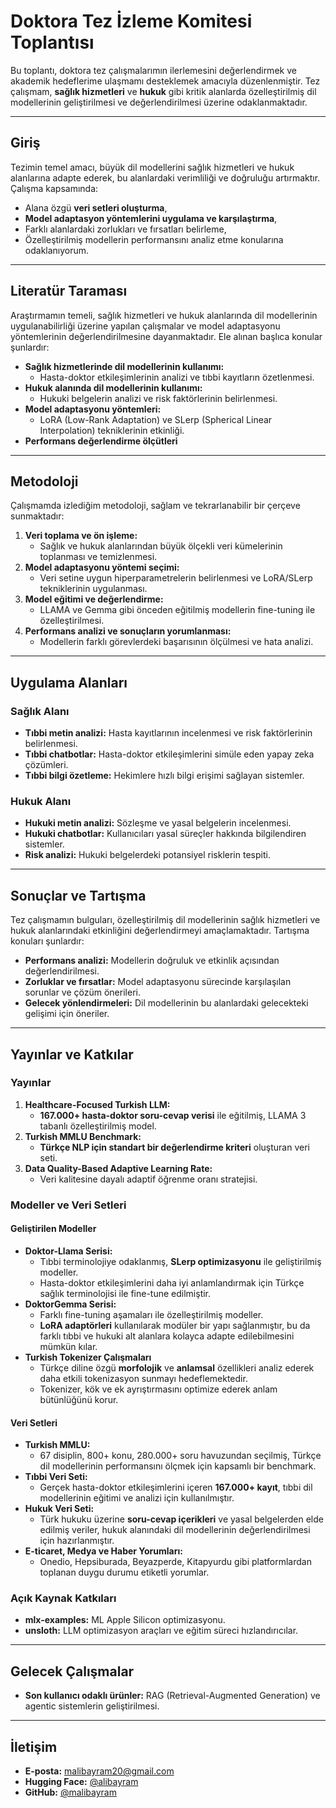 # Doktora Tez İzleme Komitesi Toplantısı

Bu toplantı, doktora tez çalışmalarımın ilerlemesini değerlendirmek ve akademik hedeflerime ulaşmamı desteklemek amacıyla düzenlenmiştir. Tez çalışmam, **sağlık hizmetleri** ve **hukuk** gibi kritik alanlarda özelleştirilmiş dil modellerinin geliştirilmesi ve değerlendirilmesi üzerine odaklanmaktadır.

---

## Giriş

Tezimin temel amacı, büyük dil modellerini sağlık hizmetleri ve hukuk alanlarına adapte ederek, bu alanlardaki verimliliği ve doğruluğu artırmaktır. Çalışma kapsamında:

- Alana özgü **veri setleri oluşturma**,
- **Model adaptasyon yöntemlerini uygulama ve karşılaştırma**,
- Farklı alanlardaki zorlukları ve fırsatları belirleme,
- Özelleştirilmiş modellerin performansını analiz etme konularına odaklanıyorum.

---

## Literatür Taraması

Araştırmamın temeli, sağlık hizmetleri ve hukuk alanlarında dil modellerinin uygulanabilirliği üzerine yapılan çalışmalar ve model adaptasyonu yöntemlerinin değerlendirilmesine dayanmaktadır. Ele alınan başlıca konular şunlardır:

- **Sağlık hizmetlerinde dil modellerinin kullanımı:**
  - Hasta-doktor etkileşimlerinin analizi ve tıbbi kayıtların özetlenmesi.
- **Hukuk alanında dil modellerinin kullanımı:**
  - Hukuki belgelerin analizi ve risk faktörlerinin belirlenmesi.
- **Model adaptasyonu yöntemleri:**
  - LoRA (Low-Rank Adaptation) ve SLerp (Spherical Linear Interpolation) tekniklerinin etkinliği.
- **Performans değerlendirme ölçütleri**

---

## Metodoloji

Çalışmamda izlediğim metodoloji, sağlam ve tekrarlanabilir bir çerçeve sunmaktadır:

1. **Veri toplama ve ön işleme:**
   - Sağlık ve hukuk alanlarından büyük ölçekli veri kümelerinin toplanması ve temizlenmesi.
2. **Model adaptasyonu yöntemi seçimi:**
   - Veri setine uygun hiperparametrelerin belirlenmesi ve LoRA/SLerp tekniklerinin uygulanması.
3. **Model eğitimi ve değerlendirme:**
   - LLAMA ve Gemma gibi önceden eğitilmiş modellerin fine-tuning ile özelleştirilmesi.
4. **Performans analizi ve sonuçların yorumlanması:**
   - Modellerin farklı görevlerdeki başarısının ölçülmesi ve hata analizi.

---

## Uygulama Alanları

### Sağlık Alanı
- **Tıbbi metin analizi:** Hasta kayıtlarının incelenmesi ve risk faktörlerinin belirlenmesi.
- **Tıbbi chatbotlar:** Hasta-doktor etkileşimlerini simüle eden yapay zeka çözümleri.
- **Tıbbi bilgi özetleme:** Hekimlere hızlı bilgi erişimi sağlayan sistemler.

### Hukuk Alanı
- **Hukuki metin analizi:** Sözleşme ve yasal belgelerin incelenmesi.
- **Hukuki chatbotlar:** Kullanıcıları yasal süreçler hakkında bilgilendiren sistemler.
- **Risk analizi:** Hukuki belgelerdeki potansiyel risklerin tespiti.

---

## Sonuçlar ve Tartışma

Tez çalışmamın bulguları, özelleştirilmiş dil modellerinin sağlık hizmetleri ve hukuk alanlarındaki etkinliğini değerlendirmeyi amaçlamaktadır. Tartışma konuları şunlardır:

- **Performans analizi:** Modellerin doğruluk ve etkinlik açısından değerlendirilmesi.
- **Zorluklar ve fırsatlar:** Model adaptasyonu sürecinde karşılaşılan sorunlar ve çözüm önerileri.
- **Gelecek yönlendirmeleri:** Dil modellerinin bu alanlardaki gelecekteki gelişimi için öneriler.

---

## Yayınlar ve Katkılar

### Yayınlar
1. **Healthcare-Focused Turkish LLM:**
   - **167.000+ hasta-doktor soru-cevap verisi** ile eğitilmiş, LLAMA 3 tabanlı özelleştirilmiş model.
2. **Turkish MMLU Benchmark:**
   - **Türkçe NLP için standart bir değerlendirme kriteri** oluşturan veri seti.
3. **Data Quality-Based Adaptive Learning Rate:**
   - Veri kalitesine dayalı adaptif öğrenme oranı stratejisi.

### Modeller ve Veri Setleri

#### Geliştirilen Modeller
- **Doktor-Llama Serisi:** 
  - Tıbbi terminolojiye odaklanmış, **SLerp optimizasyonu** ile geliştirilmiş modeller.
  - Hasta-doktor etkileşimlerini daha iyi anlamlandırmak için Türkçe sağlık terminolojisi ile fine-tune edilmiştir.
- **DoktorGemma Serisi:** 
  - Farklı fine-tuning aşamaları ile özelleştirilmiş modeller.
  - **LoRA adaptörleri** kullanılarak modüler bir yapı sağlanmıştır, bu da farklı tıbbi ve hukuki alt alanlara kolayca adapte edilebilmesini mümkün kılar.
- **Turkish Tokenizer Çalışmaları**
  - Türkçe diline özgü **morfolojik** ve **anlamsal** özellikleri analiz ederek daha etkili tokenizasyon sunmayı hedeflemektedir.
  - Tokenizer, kök ve ek ayrıştırmasını optimize ederek anlam bütünlüğünü korur.

#### Veri Setleri
- **Turkish MMLU:** 
  - 67 disiplin, 800+ konu, 280.000+ soru havuzundan seçilmiş, Türkçe dil modellerinin performansını ölçmek için kapsamlı bir benchmark.
- **Tıbbi Veri Seti:** 
  - Gerçek hasta-doktor etkileşimlerini içeren **167.000+ kayıt**, tıbbi dil modellerinin eğitimi ve analizi için kullanılmıştır.
- **Hukuk Veri Seti:** 
  - Türk hukuku üzerine **soru-cevap içerikleri** ve yasal belgelerden elde edilmiş veriler, hukuk alanındaki dil modellerinin değerlendirilmesi için hazırlanmıştır.
- **E-ticaret, Medya ve Haber Yorumları:**
   - Onedio, Hepsiburada, Beyazperde, Kitapyurdu gibi platformlardan toplanan duygu durumu etiketli yorumlar.

### Açık Kaynak Katkıları
- **mlx-examples:** ML Apple Silicon optimizasyonu.
- **unsloth:** LLM optimizasyon araçları ve eğitim süreci hızlandırıcılar.

---

## Gelecek Çalışmalar

- **Son kullanıcı odaklı ürünler:** RAG (Retrieval-Augmented Generation) ve agentic sistemlerin geliştirilmesi.

---

## İletişim

- **E-posta:** malibayram20@gmail.com
- **Hugging Face:** [@alibayram](https://huggingface.co/alibayram)
- **GitHub:** [@malibayram](https://github.com/malibayram)
